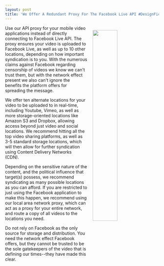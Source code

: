 ```yaml
---
layout: post
title: 'We Offer A Redundant Proxy For The Facebook Live API #DesignFiction'
---
```

<p><img style="padding: 15px;" src="https://s3.amazonaws.com/kinlane-productions/bw-icons/bw-video-camera.png" alt="" width="40%" align="right" /></p>
<p>Use our API proxy for your mobile video applications instead of directly connecting to Facebook Live API. The proxy ensures your video is uploaded to Facebook Live, as well as up to 10 other locations, depending on how important syndication is to you. With the numerous claims against Facebook regarding censorship of videos we know we can't trust them, but with the network effect present we also can't ignore the benefits the platform offers for spreading the message.</p>
<p>We offer ten alternate locations for your video to be uploaded to in real-time, including Youtube, Vimeo, as well as more storage-oriented&nbsp;locations like Amazon S3 and Dropbox, allowing access beyond just video and social locations. We recommend hitting all the top video sharing platforms, as well as 3-5 standard storage locations, which will then allow for further syndication using Content Delivery Networks (CDN).&nbsp;</p>
<p>Depending on the sensitive nature of the content, and the political influence that target(s) possess, we recommend syndicating as many possible locations as you can afford. If you are restricted to just using the Facebook application to make this happen, we recommend using our local area network proxy, which can act as a proxy for your entire network, and route a copy of all videos to the locations you need.</p>
<p>Do not rely on Facebook as the only source for storage and distribution. You need the network effect Facebook offers, but they cannot be trusted to be the sole gatekeepers of the video that is defining our times--they have made this clear.</p>